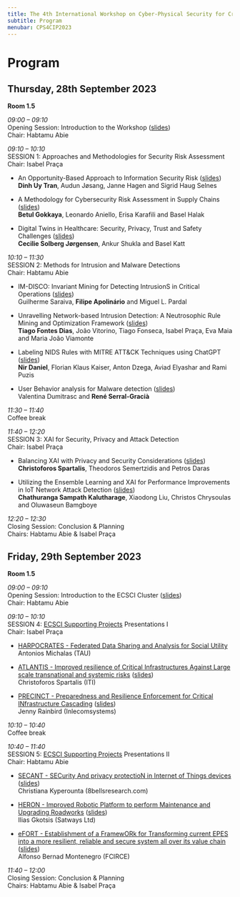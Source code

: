 ```yaml
---
title: The 4th International Workshop on Cyber-Physical Security for Critical Infrastructures Protection (CPS4CIP 2023)
subtitle: Program
menubar: CPS4CIP2023
---
```


# Program
## Thursday, 28th September 2023

**Room 1.5**

*09:00 – 09:10*<br />
Opening Session: Introduction to the Workshop ([slides](/assets/areas/events/CPS4CIP2023/CPS4CIP2023_S0_Introduction.pdf))<br />
Chair: Habtamu Abie

*09:10 – 10:10*<br />
SESSION 1: Approaches and Methodologies for Security Risk Assessment<br />
Chair: Isabel Praça

- An Opportunity-Based Approach to Information Security Risk ([slides](/assets/areas/events/CPS4CIP2023/CPS4CIP2023_S1_Tran.pdf))<br />
  **Dinh Uy Tran**, Audun Jøsang, Janne Hagen and Sigrid Haug Selnes

- A Methodology for Cybersecurity Risk Assessment in Supply Chains ([slides](/assets/areas/events/CPS4CIP2023/CPS4CIP2023_S1_Gokkaya.pdf))<br />
  **Betul Gokkaya**, Leonardo Aniello, Erisa Karafili and Basel Halak

- Digital Twins in Healthcare: Security, Privacy, Trust and Safety Challenges ([slides](/assets/areas/events/CPS4CIP2023/CPS4CIP2023_S1_Jørgensen.pdf))<br />
  **Cecilie Solberg Jørgensen**, Ankur Shukla and Basel Katt

*10:10 – 11:30*<br />
SESSION 2: Methods for Intrusion and Malware Detections<br />
Chair: Habtamu Abie

- IM-DISCO: Invariant Mining for Detecting IntrusionS in Critical Operations ([slides](/assets/areas/events/CPS4CIP2023/CPS4CIP2023_S2_Apolinário.pdf))<br />
  Guilherme Saraiva, **Filipe Apolinário** and Miguel L. Pardal

- Unravelling Network-based Intrusion Detection: A Neutrosophic Rule Mining and Optimization Framework ([slides](/assets/areas/events/CPS4CIP2023/CPS4CIP2023_S2_Dias.pdf))<br />
  **Tiago Fontes Dias**, João Vitorino, Tiago Fonseca, Isabel Praça, Eva Maia and Maria João Viamonte

- Labeling NIDS Rules with MITRE ATT&CK Techniques using ChatGPT ([slides](/assets/areas/events/CPS4CIP2023/CPS4CIP2023_S2_Daniel.pdf))<br />
  **Nir Daniel**, Florian Klaus Kaiser, Anton Dzega, Aviad Elyashar and Rami Puzis

- User Behavior analysis for Malware detection ([slides](/assets/areas/events/CPS4CIP2023/CPS4CIP2023_S2_Serral.pdf))<br />
  Valentina Dumitrasc and **René Serral-Gracià**

*11:30 – 11:40*<br />
Coffee break

*11:40 – 12:20*<br />
SESSION 3: XAI for Security, Privacy and Attack Detection<br />
Chair: Isabel Praça

- Balancing XAI with Privacy and Security Considerations ([slides](/assets/areas/events/CPS4CIP2023/CPS4CIP2023_S3_Spartalis.pdf))<br />
  **Christoforos Spartalis**, Theodoros Semertzidis and Petros Daras

- Utilizing the Ensemble Learning and XAI for Performance Improvements in IoT Network Attack Detection ([slides](/assets/areas/events/CPS4CIP2023/CPS4CIP2023_S3_Kalutharage.pdf))<br />
  **Chathuranga Sampath Kalutharage**, Xiaodong Liu, Christos Chrysoulas and Oluwaseun Bamgboye

*12:20 – 12:30*<br />
Closing Session: Conclusion & Planning<br />
Chairs: Habtamu Abie & Isabel Praça

## Friday, 29th September 2023

**Room 1.5**

*09:00 – 09:10*<br />
Opening Session: Introduction to the ECSCI Cluster ([slides](/assets/areas/events/CPS4CIP2023/CPS4CIP2023_S0_Introduction_ECSCI.pdf))<br />
Chair: Habtamu Abie

*09:10 – 10:10*<br />
SESSION 4: [ECSCI Supporting Projects](https://www.finsec-project.eu/ecsci) Presentations I<br />
Chair: Isabel Praça

- [HARPOCRATES - Federated Data Sharing and Analysis for Social Utility](https://harpocrates-project.eu/)<br />
  Antonios Michalas (TAU)

- [ATLANTIS - Improved resilience of Critical Infrastructures Against Large scale transnational and systemic risks](https://www.atlantis-horizon.eu/) ([slides](/assets/areas/events/CPS4CIP2023/CPS4CIP2023_S4_ATLANTIS.pdf))<br />
  Christoforos Spartalis (ITI)

- [PRECINCT - Preparedness and Resilience Enforcement for Critical INfrastructure Cascading](https://www.precinct.info/en/) ([slides](/assets/areas/events/CPS4CIP2023/CPS4CIP2023_S4_PRECINCT.pdf))<br />
  Jenny Rainbird (Inlecomsystems)

*10:10 – 10:40*<br />
Coffee break

*10:40 – 11:40*<br />
SESSION 5: [ECSCI Supporting Projects](https://www.finsec-project.eu/ecsci) Presentations II<br />
Chair: Habtamu Abie

- [SECANT - SECurity And privacy protectioN in Internet of Things devices](https://secant-project.eu/) ([slides](/assets/areas/events/CPS4CIP2023/CPS4CIP2023_S5_SECANT.pdf))<br />
  Christiana Kyperounta (8bellsresearch.com)

- [HERON - Improved Robotic Platform to perform Maintenance and Upgrading Roadworks](https://www.heron-h2020.eu/) ([slides](/assets/areas/events/CPS4CIP2023/CPS4CIP2023_S5_HERON.pdf))<br />
  Ilias Gkotsis (Satways Ltd)

- [eFORT - Establishment of a FramewORk for Transforming current EPES into a more resilient, reliable and secure system all over its value chain](https://efort-project.eu/) ([slides](/assets/areas/events/CPS4CIP2023/CPS4CIP2023_S5_eFORT.pdf))<br />
  Alfonso Bernad Montenegro (FCIRCE)

*11:40 – 12:00*<br />
Closing Session: Conclusion & Planning<br />
Chairs: Habtamu Abie & Isabel Praça
